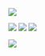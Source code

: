 
![](https://github-readme-stats.vercel.app/api/top-langs/?username=Ametisto26&langs_count=7&layout=compact&theme=highcontrast&hide=css,html,javascript)
<!---
[![trophy](https://github-profile-trophy.vercel.app/?username=Ametisto26&theme=radical&column=7)](https://github.com/ryo-ma/github-profile-trophy)
--->

![](http://github-profile-summary-cards.vercel.app/api/cards/profile-details?username=ametisto26&theme=dark) 
![](http://github-profile-summary-cards.vercel.app/api/cards/repos-per-language?username=ametisto26&theme=chartreuse_dark) 
![](http://github-profile-summary-cards.vercel.app/api/cards/most-commit-language?username=ametisto26&theme=chartreuse_dark) 

<!---
![](http://github-profile-summary-cards.vercel.app/api/cards/stats?username=ametisto26&theme=shades_of_purple)
--->

![](http://github-profile-summary-cards.vercel.app/api/cards/productive-time?username=ametisto26&theme=gotham&utcOffset=8) 

<!---
![Top Langs](https://github-readme-stats.vercel.app/api?username=Ametisto26&count_private=true&layout=compact&show_icons=true&theme=dark)

- 👋 Hi, I’m @ametisto26
- 👀 I’m interested in ...
- 🌱 I’m currently learning ...
- 💞️ I’m looking to collaborate on ...
- 📫 How to reach me ...

ametisto26/ametisto26 is a ✨ special ✨ repository because its `README.md` (this file) appears on your GitHub profile.
You can click the Preview link to take a look at your changes.
--->
